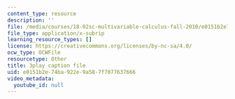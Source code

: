 ```yaml
---
content_type: resource
description: ''
file: /media/courses/18-02sc-multivariable-calculus-fall-2010/e0151b2e74ba922e9a587f7077637666_1ye7dm9aUj0.srt
file_type: application/x-subrip
learning_resource_types: []
license: https://creativecommons.org/licenses/by-nc-sa/4.0/
ocw_type: OCWFile
resourcetype: Other
title: 3play caption file
uid: e0151b2e-74ba-922e-9a58-7f7077637666
video_metadata:
  youtube_id: null
---
```

